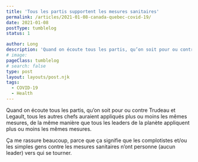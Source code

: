 ```yaml
---
title: 'Tous les partis supportent les mesures sanitaires'
permalink: /articles/2021-01-08-canada-quebec-covid-19/
date: 2021-01-08
postType: tumblelog
status: 1

author: Long
description: 'Quand on écoute tous les partis, qu’on soit pour ou contre Trudeau et Legault, tous les autres chefs auraient appliqués plus ou moins les mêmes mesures.'
# image:
pageClass: tumblelog
# search: false
type: post
layout: layouts/post.njk
tags:
  - COVID-19
  - Health
---
```


Quand on écoute tous les partis, qu’on soit pour ou contre Trudeau et Legault, tous les autres chefs auraient appliqués plus ou moins les mêmes mesures, de la même manière que tous les leaders de la planète appliquent plus ou moins les mêmes mesures.

Ça me rassure beaucoup, parce que ça signifie que les complotistes et/ou les simples gens contre les mesures sanitaires n’ont personne (aucun leader) vers qui se tourner.
